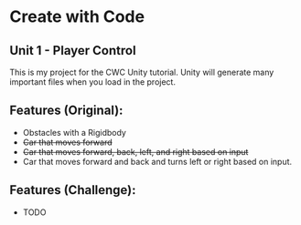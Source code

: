 # Create with Code
## Unit 1 - Player Control

This is my project for the CWC Unity tutorial. Unity will generate many important files when you load in the project. 

## Features (Original):
* Obstacles with a Rigidbody
* ~~Car that moves forward~~ 
* ~~Car that moves forward, back, left, and right based on input~~ 
* Car that moves forward and back and turns left or right based on input.

## Features (Challenge):
* TODO